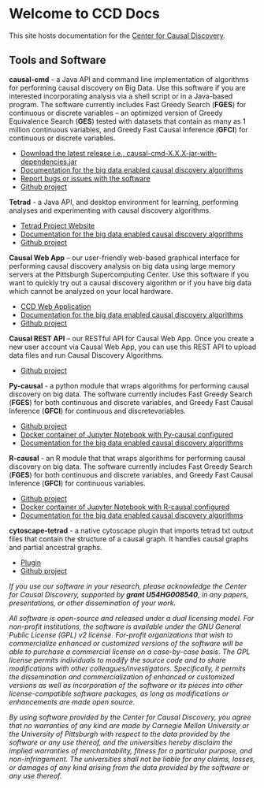 # Welcome to CCD Docs

This site hosts documentation for the [Center for Causal Discovery](http://www.ccd.pitt.edu/).

## Tools and Software

**causal-cmd** - a Java API and command line implementation of algorithms for performing causal discovery on Big Data. Use this software if you are interested incorporating analysis via a shell script or in a Java-based program. The software currently includes Fast Greedy Search (**FGES**) for continuous or discrete variables – an optimized version of Greedy Equivalence Search (**GES**) tested with datasets that contain as many as 1 million continuous variables, and Greedy Fast Causal Inference (**GFCI**) for continuous or discrete variables.

- [Download the latest release i.e., causal-cmd-X.X.X-jar-with-dependencies.jar](https://ccd3.vm.bridges.psc.edu/nexus/content/repositories/releases/edu/cmu/causal-cmd/)
- [Documentation for the big data enabled causal discovery algorithms](http://www.ccd.pitt.edu/wiki/index.php?title=Algorithm_Documentation)
- [Report bugs or issues with the software](ccd.user.helpdesk@gmail.com)
- [Github project](https://github.com/bd2kccd/causal-cmd)

**Tetrad** - a Java API, and desktop environment for learning, performing analyses and experimenting with causal discovery algorithms.

- [Tetrad Project Website](http://www.phil.cmu.edu/tetrad/)
- [Documentation for the big data enabled causal discovery algorithms](http://www.ccd.pitt.edu/wiki/index.php?title=Algorithm_Documentation)
- [Github project](https://github.com/cmu-phil/tetrad)

**Causal Web App** – our user-friendly web-based graphical interface for performing causal discovery analysis on big data using large memory servers at the Pittsburgh Supercomputing Center. Use this software if you want to quickly try out a causal discovery algorithm or if you have big data which cannot be analyzed on your local hardware.

- [CCD Web Application](https://ccd2.vm.bridges.psc.edu/ccd/login)
- [Documentation for the big data enabled causal discovery algorithms](http://www.ccd.pitt.edu/wiki/index.php?title=Algorithm_Documentation)
- [Github project](https://github.com/bd2kccd/ccd-web)

**Causal REST API** – our RESTful API for Causal Web App. Once you create a new user account via Causal Web App, you can use this REST API to upload data files and run Causal Discovery Algorithms.

- [Github project](https://github.com/bd2kccd/causal-rest-api)

**Py-causal** - a python module that wraps algorithms for performing causal discovery on big data. The software currently includes Fast Greedy Search (**FGES**) for both continuous and discrete variables, and Greedy Fast Causal Inference (**GFCI**) for continuous and discretevariables.

- [Github project](https://github.com/bd2kccd/py-causal)
- [Docker container of Jupyter Notebook with Py-causal configured](https://hub.docker.com/r/chirayukong/py-causal-notebook/)
- [Documentation for the big data enabled causal discovery algorithms](http://www.ccd.pitt.edu/wiki/index.php?title=Algorithm_Documentation)

**R-causal** - an R module that that wraps algorithms for performing causal discovery on big data. The software currently includes Fast Greedy Search (**FGES**) for both continuous and discrete variables, and Greedy Fast Causal Inference (**GFCI**) for continuous variables.

- [Github project](https://github.com/bd2kccd/r-causal)
- [Docker container of Jupyter Notebook with R-causal configured](https://hub.docker.com/r/chirayukong/r-causal-rstudio/)
- [Documentation for the big data enabled causal discovery algorithms](http://www.ccd.pitt.edu/wiki/index.php?title=Algorithm_Documentation)

**cytoscape-tetrad** - a native cytoscape plugin that imports tetrad txt output files that contain the structure of a causal graph. It handles causal graphs and partial ancestral graphs.
- [Plugin](https://cloud.ccd.pitt.edu/nexus/content/repositories/releases/edu/pitt/dbmi/ccd/cytoscape/tetrad/cytoscape-tetrad-app)
- [Github project](https://github.com/bd2kccd/cytoscape-tetrad)


*If you use our software in your research, please acknowledge the Center for Causal Discovery, supported by **grant U54HG008540**, in any papers, presentations, or other dissemination of your work.*

*All software is open-source and released under a dual licensing model. For non-profit institutions, the software is available under the GNU General Public License (GPL) v2 license. For-profit organizations that wish to commercialize enhanced or customized versions of the software will be able to purchase a commercial license on a case-by-case basis. The GPL license permits individuals to modify the source code and to share modifications with other colleagues/investigators. Specifically, it permits the dissemination and commercialization of enhanced or customized versions as well as incorporation of the software or its pieces into other license-compatible software packages, as long as modifications or enhancements are made open source.*

*By using software provided by the Center for Causal Discovery, you agree that no warranties of any kind are made by Carnegie Mellon University or the University of Pittsburgh with respect to the data provided by the software or any use thereof, and the universities hereby disclaim the implied warranties of merchantability, fitness for a particular purpose, and non-infringement. The universities shall not be liable for any claims, losses, or damages of any kind arising from the data provided by the software or any use thereof.*